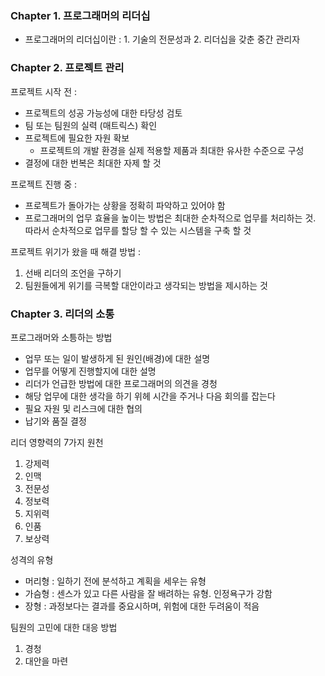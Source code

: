 ### Chapter 1. 프로그래머의 리더십

- 프로그래머의 리더십이란 : 1. 기술의 전문성과 2. 리더십을 갖춘 중간 관리자

### Chapter 2. 프로젝트 관리

프로젝트 시작 전 :
- 프로젝트의 성공 가능성에 대한 타당성 검토
- 팀 또는 팀원의 실력 (매트릭스) 확인
- 프로젝트에 필요한 자원 확보
  - 프로젝트의 개발 환경을 실제 적용할 제품과 최대한 유사한 수준으로 구성
- 결정에 대한 번복은 최대한 자제 할 것

프로젝트 진행 중 :
- 프로젝트가 돌아가는 상황을 정확히 파악하고 있어야 함
- 프로그래머의 업무 효율을 높이는 방법은 최대한 순차적으로 업무를 처리하는 것. 따라서 순차적으로 업무를 할당 할 수 있는 시스템을 구축 할 것

프로젝트 위기가 왔을 때 해결 방법 :
1. 선배 리더의 조언을 구하기
2. 팀원들에게 위기를 극복할 대안이라고 생각되는 방법을 제시하는 것
 
### Chapter 3. 리더의 소통

프로그래머와 소틍하는 방법
- 업무 또는 일이 발생하게 된 원인(배경)에 대한 설명
- 업무를 어떻게 진행할지에 대한 설명
- 리더가 언급한 방법에 대한 프로그래머의 의견을 경청
- 해당 업무에 대한 생각을 하기 위헤 시간을 주거나 다음 회의를 잡는다
- 필요 자원 및 리스크에 대한 협의
- 납기와 품질 결정

리더 영향력의 7가지 원천
1. 강제력
2. 인맥
3. 전문성
4. 정보력
5. 지위력
6. 인품
7. 보상력

성격의 유형
- 머리형 : 일하기 전에 분석하고 계획을 세우는 유형
- 가슴형 : 센스가 있고 다른 사람을 잘 배려하는 유형. 인정욕구가 강함
- 장형 : 과정보다는 결과를 중요시하며, 위험에 대한 두려움이 적음

팀원의 고민에 대한 대응 방법
1. 경청
2. 대안을 마련
